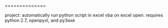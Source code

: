 ==============
<p>project: automatically run python script in excel vba on excel open. requires python 2.7, openpyxl, and py3exe
</p>

